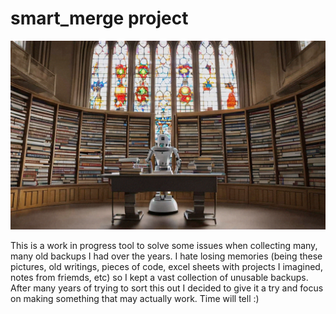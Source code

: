 # smart_merge project 

![A futuristic looking library. In the front, a vintage looking desk with a robot sorting vast piles of books. In the background, a stained glass window](merge_project.jpeg "smart_merge")

This is a work in progress tool to solve some issues when collecting many, many old backups I had over the years.
I hate losing memories (being these pictures, old writings, pieces of code, excel sheets with projects I imagined, notes from friemds, etc) so I kept a vast collection of unusable backups.
After many years of trying to sort this out I decided to give it a try and focus on making something that may actually work. Time will tell :)

